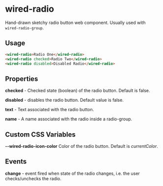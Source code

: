 # wired-radio
Hand-drawn sketchy radio button web component. Usually used with `wired-radio-group`.

## Usage

```html
<wired-radio>Radio One</wired-radio>
<wired-radio checked>Radio Two</wired-radio>
<wired-radio disabled>Disabled Radio</wired-radio>
```

## Properties

**checked** - Checked state (boolean) of the radio button. Default is false.

**disabled** - disables the radio button. Default value is false. 

**text** - Text associated with the radio button.

**name** - A name associated with the radio inside a radio-group.

## Custom CSS Variables

**--wired-radio-icon-color** Color of the radio button. Default is *currentColor*.

## Events
**change** - event fired when state of the radio changes, i.e. the user checks/unchecks the radio.